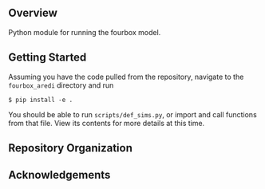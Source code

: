 ## Overview
Python module for running the fourbox model. 

## Getting Started

Assuming you have the code pulled from the repository, navigate to the `fourbox_aredi` directory and run

```
$ pip install -e .
```

You should be able to run `scripts/def_sims.py`, or import and call functions from that file. View its contents for 
more details at this time.

## Repository Organization

## Acknowledgements

